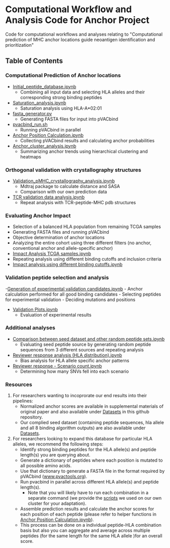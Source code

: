 # Computational Workflow and Analysis Code for Anchor Project

Code for computational workflows and analyses relating to "Computational prediction of MHC anchor locations guide neoantigen identification and prioritization"

## Table of Contents

### Computational Prediction of Anchor locations
- [Initial_peptide_database.ipynb](https://github.com/griffithlab/anchor_huiming_etal_2023/blob/master/Python%20Scripts/Computational_prediction_of_anchor_locations/Initial_peptide_database.ipynb)
    - Combining all input data and selecting HLA alleles and their corresponding strong binding peptides
- [Saturation_analysis.ipynb](https://github.com/griffithlab/anchor_huiming_etal_2023/blob/master/Python%20Scripts/Computational_prediction_of_anchor_locations/Saturation_analysis.ipynb)
    - Saturation analysis using HLA-A*02:01
- [fasta_generator.py](https://github.com/griffithlab/anchor_huiming_etal_2023/blob/master/Python%20Scripts/Computational_prediction_of_anchor_locations/fasta_generator.py)
    - Generating FASTA files for input into pVACbind
- [pvacbind_run.sh](https://github.com/griffithlab/anchor_huiming_etal_2023/blob/master/Shell%20Scripts/pvacbind_run.sh)
    - Running pVACbind in parallel
- [Anchor Position Calculation.ipynb](https://github.com/griffithlab/anchor_huiming_etal_2023/blob/master/Python%20Scripts/Computational_prediction_of_anchor_locations/Anchor%20Position%20Calculation.ipynb)
    - Collecting pVACbind results and calculating anchor probabilities
- [Anchor_cluster_analysis.ipynb](https://github.com/griffithlab/anchor_huiming_etal_2023/blob/master/Python%20Scripts/Computational_prediction_of_anchor_locations/Anchor_cluster_analysis.ipynb)
    - Summarizing anchor trends using hierarchical clustering and heatmaps

### Orthogonal validation with crystallography structures
- [Validation_pMHC_crystallography_analysis.ipynb](https://github.com/griffithlab/anchor_huiming_etal_2023/blob/master/Validation_pMHC_crystallography_analysis.ipynb)
    - Mdtraj package to calculate distance and SASA
    - Comparison with our own prediction data
- [TCR validation data analysis.ipynb](https://github.com/griffithlab/anchor_huiming_etal_2023/blob/master/TCR%20validation%20data%20analysis.ipynb)
    - Repeat analysis with TCR-peptide-MHC pdb structures

### Evaluating Anchor Impact
- Selection of a balanced HLA population from remaining TCGA samples
- Generating FASTA files and running pVACbind
- Objective determination of anchor locations
- Analyzing the entire cohort using three different filters (no anchor, conventional anchor and allele-specific anchor)
- [Impact Analysis TCGA samples.ipynb](https://github.com/griffithlab/anchor_huiming_etal_2023/blob/master/Python%20Scripts/Orthogonal_validation_with_crystallography_structures/Impact%20Analysis%20TCGA%20samples.ipynb)
- Repeating analysis using different binding cutoffs and inclusion criteria
- [Impact analysis using different binding cutoffs.ipynb](https://github.com/griffithlab/anchor_huiming_etal_2023/blob/master/Python%20Scripts/Orthogonal_validation_with_crystallography_structures/Impact%20analysis%20using%20different%20binding%20cutoffs.ipynb)

### Validation peptide selection and analysis
-[Generation of experimental validation candidates.ipynb](https://github.com/griffithlab/anchor_huiming_etal_2023/blob/master/Python%20Scripts/Experimental_validation/Generation%20of%20experimental%20validation%20candidates.ipynb)
    - Anchor calculation performed for all good binding candidates 
    - Selecting peptides for experimental validation
    - Deciding mutations and positions
- [Validation Plots.ipynb](https://github.com/griffithlab/anchor_huiming_etal_2023/blob/master/Python%20Scripts/Experimental_validation/Validation%20Plots.ipynb)
    - Evaluation of experimental results

### Additional analyses
- [Comparison between seed dataset and other random peptide sets.ipynb](https://github.com/griffithlab/anchor_huiming_etal_2023/blob/master/Python%20Scripts/Other_analyses/Comparison%20between%20seed%20dataset%20and%20other%20random%20peptide%20sets.ipynb)
    - Evaluating seed peptide source by generating random peptide sequences from 3 different sources and repeating analysis
- [Reviewer response analysis (HLA distribution).ipynb](https://github.com/griffithlab/anchor_huiming_etal_2023/blob/master/Python%20Scripts/Other_analyses/Reviewer%20response%20analysis%20(HLA%20distribution).ipynb)
    - Bias analysis for HLA allele specific anchor patterns
- [Reviewer response - Scenario count.ipynb](https://github.com/griffithlab/anchor_huiming_etal_2023/blob/master/Python%20Scripts/Other_analyses/Reviewer%20response%20-%20Scenario%20count.ipynb)
    - Determining how many SNVs fell into each scenario


### Resources 
1. For researchers wanting to incoprorate our end results into their pipelines:
    - Normalized anchor scores are available in supplemental materials of original paper and also available under [Datasets](https://github.com/griffithlab/anchor_huiming_etal_2023/blob/master/Datasets) in this github repository.
    - Our complied seed dataset (containing peptide sequences, hla allele and all 8 binding algorithm outputs) are also available under [Datasets](https://github.com/griffithlab/anchor_huiming_etal_2023/blob/master/Datasets).
2. For researchers looking to expand this database for particular HLA alleles, we recommend the following steps:
    - Identify strong binding peptides for the HLA allele(s) and peptide length(s) you are querying about.
    - Generate a dictionary of peptides where each position is mutated to all possible amino acids.
    - Use that dictionary to generate a FASTA file in the format required by pVACbind (www.pvactools.org).
    - Run pvacbind in parallel across different HLA allele(s) and peptide length(s).
        - Note that you will likely have to run each combination in a separate command (we provide the [scripts](https://github.com/griffithlab/anchor_huiming_etal_2023/blob/master/Shell%20Scripts/) we used on our own cluster for your adaptation).
    - Assemble prediction results and calculate the anchor scores for each position of each peptide (please refer to helper functions in [Anchor Position Calculation.ipynb](https://github.com/griffithlab/anchor_huiming_etal_2023/blob/master/Python%20Scripts/Computational_prediction_of_anchor_locations/Anchor%20Position%20Calculation.ipynb)).
    - This process can be done on a individual peptide-HLA combination basis but also you can aggregate and average across multiple peptides (for the same length for the same HLA allele )for an overall score.
